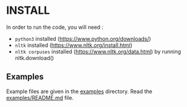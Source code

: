 
# INSTALL

In order to run the code, you will need :
* `python3` installed (https://www.python.org/downloads/)
* `nltk` installed (https://www.nltk.org/install.html)
* `nltk corpuses` installed (https://www.nltk.org/data.html) by running nltk.download() 

## Examples

Example files are given in the [examples](examples) directory. Read the [examples/README.md](examples/README.md) file.

